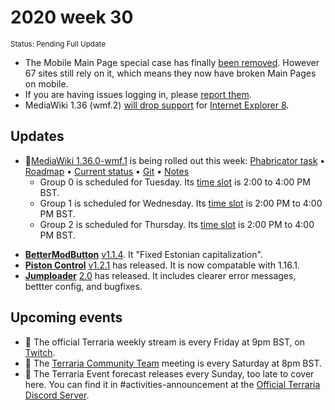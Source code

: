 # 2020 week 30
<sup>Status: Pending Full Update</sup>
 - The Mobile Main Page special case has finally [been removed](https://phabricator.wikimedia.org/T254287). However 67 sites still rely on it, which means they now have broken Main Pages on mobile.
 - If you are having issues logging in, please [report them](https://phabricator.wikimedia.org/T258121).
 - MediaWiki 1.36 (wmf.2) [will drop support](https://phabricator.wikimedia.org/T248061) for [Internet Explorer 8](https://en.wikipedia.org/wiki/Internet_Explorer_8).
<!--
## Releases
 - ❌
-->
## Updates
 - 🔄[MediaWiki 1.36.0-wmf.1](https://www.mediawiki.org/wiki/MediaWiki_1.36/wmf.1) is being rolled out this week: [Phabricator task](https://phabricator.wikimedia.org/T257969) • [Roadmap](https://www.mediawiki.org/wiki/MediaWiki_1.36/Roadmap#1) • [Current status](https://versions.toolforge.org/) • [Git](https://phabricator.wikimedia.org/source/mediawiki/history/wmf%252F1.36.0-wmf.1) • [Notes](https://phabricator.wikimedia.org/project/profile/4480/)
    - Group 0 is scheduled for Tuesday. Its [time slot](https://wikitech.wikimedia.org/wiki/Deployments#deploycal-item-20200721T1900  ) is 2:00 to 4:00 PM BST.
    - Group 1 is scheduled for Wednesday. Its [time slot](https://wikitech.wikimedia.org/wiki/Deployments#deploycal-item-20200722T1900) is 2:00 PM to 4:00 PM BST.
    - Group 2 is scheduled for Thursday. Its [time slot](https://wikitech.wikimedia.org/wiki/Deployments#deploycal-item-20200723T1300 ) is 2:00 PM to 4:00 PM BST.
<!--
 - [I need a proper template for snapshots]-->
 - [**BetterModButton**](https://github.com/Minenash/Better-Mod-Button) [v1.1.4](https://www.curseforge.com/minecraft/mc-mods/better-mod-button/files/3010910). It "Fixed Estonian capitalization".
 - [**Piston Control**](https://github.com/williambl/piston-control) [v1.2.1](https://www.curseforge.com/minecraft/mc-mods/piston-control/files/3010931) has released. It is now compatable with 1.16.1.
 - [**Jumploader**](https://github.com/comp500/Jumploader) [2.0](https://www.curseforge.com/minecraft/mc-mods/jumploader/files/3011295) has released. It includes clearer error messages, bettter config, and bugfixes.

<!--
## Past events
 - ❌
-->

## Upcoming events

 - 🔄 The official Terraria weekly stream is every Friday at 9pm BST, on [Twitch](https://www.twitch.tv/terrariaofficial).
 - 🔄 The [Terraria Community Team](https://discord.gg/chpcEC2) meeting is every Saturday at 8pm BST.
 - 🔄 The Terraria Event forecast releases every Sunday, too late to cover here. You can find it in #activities-announcement at the [Official Terraria Discord Server](http://discord.gg/terraria).
